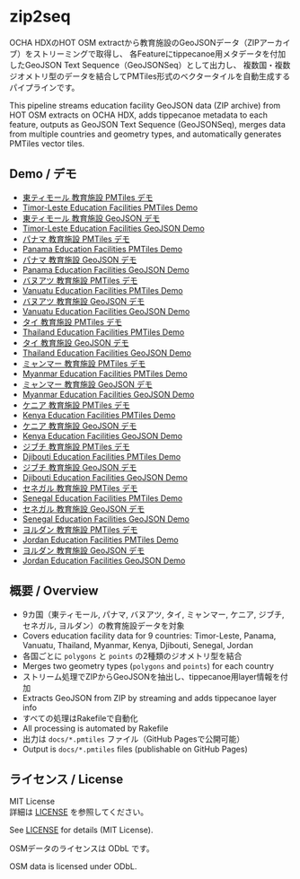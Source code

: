 # zip2seq

OCHA HDXのHOT OSM extractから教育施設のGeoJSONデータ（ZIPアーカイブ）をストリーミングで取得し、
各Featureにtippecanoe用メタデータを付加したGeoJSON Text Sequence（GeoJSONSeq）として出力し、
複数国・複数ジオメトリ型のデータを結合してPMTiles形式のベクタータイルを自動生成するパイプラインです。

This pipeline streams education facility GeoJSON data (ZIP archive) from HOT OSM extracts on OCHA HDX, adds tippecanoe metadata to each feature, outputs as GeoJSON Text Sequence (GeoJSONSeq), merges data from multiple countries and geometry types, and automatically generates PMTiles vector tiles.

## Demo / デモ

- [東ティモール 教育施設 PMTiles デモ](https://pmtiles.io/#url=https://hfu.github.io/zip2seq/tls_education_facilities.pmtiles)
- [Timor-Leste Education Facilities PMTiles Demo](https://pmtiles.io/#url=https://hfu.github.io/zip2seq/tls_education_facilities.pmtiles)
- [東ティモール 教育施設 GeoJSON デモ](https://geojson.io/#id=github:hfu/zip2seq/blob/main/docs/tls_education_facilities.geojson)
- [Timor-Leste Education Facilities GeoJSON Demo](https://geojson.io/#id=github:hfu/zip2seq/blob/main/docs/tls_education_facilities.geojson)
- [パナマ 教育施設 PMTiles デモ](https://pmtiles.io/#url=https://hfu.github.io/zip2seq/pan_education_facilities.pmtiles)
- [Panama Education Facilities PMTiles Demo](https://pmtiles.io/#url=https://hfu.github.io/zip2seq/pan_education_facilities.pmtiles)
- [パナマ 教育施設 GeoJSON デモ](https://geojson.io/#id=github:hfu/zip2seq/blob/main/docs/pan_education_facilities.geojson)
- [Panama Education Facilities GeoJSON Demo](https://geojson.io/#id=github:hfu/zip2seq/blob/main/docs/pan_education_facilities.geojson)
- [バヌアツ 教育施設 PMTiles デモ](https://pmtiles.io/#url=https://hfu.github.io/zip2seq/vut_education_facilities.pmtiles)
- [Vanuatu Education Facilities PMTiles Demo](https://pmtiles.io/#url=https://hfu.github.io/zip2seq/vut_education_facilities.pmtiles)
- [バヌアツ 教育施設 GeoJSON デモ](https://geojson.io/#id=github:hfu/zip2seq/blob/main/docs/vut_education_facilities.geojson)
- [Vanuatu Education Facilities GeoJSON Demo](https://geojson.io/#id=github:hfu/zip2seq/blob/main/docs/vut_education_facilities.geojson)
- [タイ 教育施設 PMTiles デモ](https://pmtiles.io/#url=https://hfu.github.io/zip2seq/tha_education_facilities.pmtiles)
- [Thailand Education Facilities PMTiles Demo](https://pmtiles.io/#url=https://hfu.github.io/zip2seq/tha_education_facilities.pmtiles)
- [タイ 教育施設 GeoJSON デモ](https://geojson.io/#id=github:hfu/zip2seq/blob/main/docs/tha_education_facilities.geojson)
- [Thailand Education Facilities GeoJSON Demo](https://geojson.io/#id=github:hfu/zip2seq/blob/main/docs/tha_education_facilities.geojson)
- [ミャンマー 教育施設 PMTiles デモ](https://pmtiles.io/#url=https://hfu.github.io/zip2seq/mmr_education_facilities.pmtiles)
- [Myanmar Education Facilities PMTiles Demo](https://pmtiles.io/#url=https://hfu.github.io/zip2seq/mmr_education_facilities.pmtiles)
- [ミャンマー 教育施設 GeoJSON デモ](https://geojson.io/#id=github:hfu/zip2seq/blob/main/docs/mmr_education_facilities.geojson)
- [Myanmar Education Facilities GeoJSON Demo](https://geojson.io/#id=github:hfu/zip2seq/blob/main/docs/mmr_education_facilities.geojson)
- [ケニア 教育施設 PMTiles デモ](https://pmtiles.io/#url=https://hfu.github.io/zip2seq/ken_education_facilities.pmtiles)
- [Kenya Education Facilities PMTiles Demo](https://pmtiles.io/#url=https://hfu.github.io/zip2seq/ken_education_facilities.pmtiles)
- [ケニア 教育施設 GeoJSON デモ](https://geojson.io/#id=github:hfu/zip2seq/blob/main/docs/ken_education_facilities.geojson)
- [Kenya Education Facilities GeoJSON Demo](https://geojson.io/#id=github:hfu/zip2seq/blob/main/docs/ken_education_facilities.geojson)
- [ジブチ 教育施設 PMTiles デモ](https://pmtiles.io/#url=https://hfu.github.io/zip2seq/dji_education_facilities.pmtiles)
- [Djibouti Education Facilities PMTiles Demo](https://pmtiles.io/#url=https://hfu.github.io/zip2seq/dji_education_facilities.pmtiles)
- [ジブチ 教育施設 GeoJSON デモ](https://geojson.io/#id=github:hfu/zip2seq/blob/main/docs/dji_education_facilities.geojson)
- [Djibouti Education Facilities GeoJSON Demo](https://geojson.io/#id=github:hfu/zip2seq/blob/main/docs/dji_education_facilities.geojson)
- [セネガル 教育施設 PMTiles デモ](https://pmtiles.io/#url=https://hfu.github.io/zip2seq/sen_education_facilities.pmtiles)
- [Senegal Education Facilities PMTiles Demo](https://pmtiles.io/#url=https://hfu.github.io/zip2seq/sen_education_facilities.pmtiles)
- [セネガル 教育施設 GeoJSON デモ](https://geojson.io/#id=github:hfu/zip2seq/blob/main/docs/sen_education_facilities.geojson)
- [Senegal Education Facilities GeoJSON Demo](https://geojson.io/#id=github:hfu/zip2seq/blob/main/docs/sen_education_facilities.geojson)
- [ヨルダン 教育施設 PMTiles デモ](https://pmtiles.io/#url=https://hfu.github.io/zip2seq/jor_education_facilities.pmtiles)
- [Jordan Education Facilities PMTiles Demo](https://pmtiles.io/#url=https://hfu.github.io/zip2seq/jor_education_facilities.pmtiles)
- [ヨルダン 教育施設 GeoJSON デモ](https://geojson.io/#id=github:hfu/zip2seq/blob/main/docs/jor_education_facilities.geojson)
- [Jordan Education Facilities GeoJSON Demo](https://geojson.io/#id=github:hfu/zip2seq/blob/main/docs/jor_education_facilities.geojson)

## 概要 / Overview

- 9カ国（東ティモール, パナマ, バヌアツ, タイ, ミャンマー, ケニア, ジブチ, セネガル, ヨルダン）の教育施設データを対象
- Covers education facility data for 9 countries: Timor-Leste, Panama, Vanuatu, Thailand, Myanmar, Kenya, Djibouti, Senegal, Jordan
- 各国ごとに `polygons` と `points` の2種類のジオメトリ型を結合
- Merges two geometry types (`polygons` and `points`) for each country
- ストリーム処理でZIPからGeoJSONを抽出し、tippecanoe用layer情報を付加
- Extracts GeoJSON from ZIP by streaming and adds tippecanoe layer info
- すべての処理はRakefileで自動化
- All processing is automated by Rakefile
- 出力は `docs/*.pmtiles` ファイル（GitHub Pagesで公開可能）
- Output is `docs/*.pmtiles` files (publishable on GitHub Pages)

## ライセンス / License

MIT License  
詳細は [LICENSE](LICENSE) を参照してください。

See [LICENSE](LICENSE) for details (MIT License).

OSMデータのライセンスは ODbL です。

OSM data is licensed under ODbL.